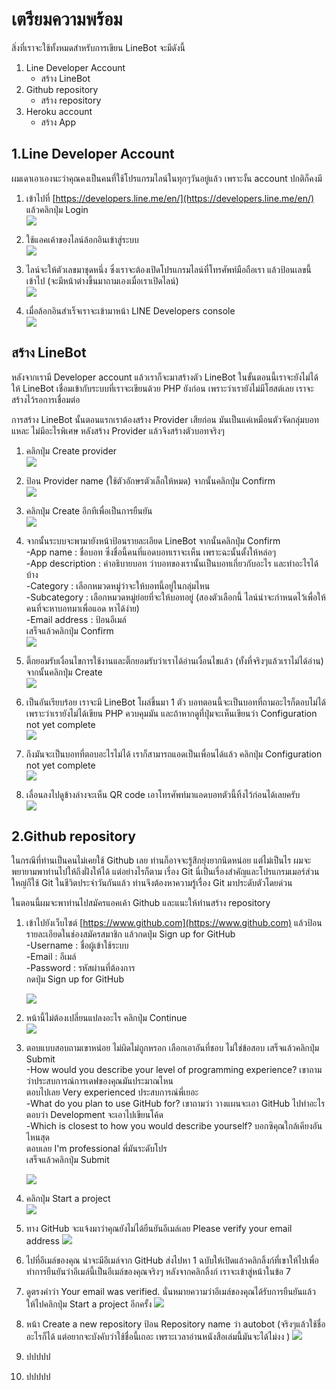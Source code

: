 # เตรียมความพร้อม

สิ่งที่เราจะใช้ทั้งหมดสำหรับการเขียน LineBot จะมีดังนี้

1. Line Developer Account
   * สร้าง LineBot
2. Github repository
   * สร้าง repository
3. Heroku account
   * สร้าง App

## 1.Line Developer Account

ผมเดาเอาเองนะว่าคุณคงเป็นคนที่ใช้โปรแกรมไลน์ในทุกๆวันอยู่แล้ว เพราะงั้น account ปกติก็คงมี

1. เข้าไปที่ [https://developers.line.me/en/](https://developers.line.me/en/) แล้วคลิกปุ่ม Login  
   ![](/assets/2017-10-06_1251.png)

2. ใช้แอคเค้าของไลน์ล้อกอินเข้าสู่ระบบ  
   ![](/assets/2017-10-06_1253.png)

3. ไลน์จะให้ตัวเลขมาชุดหนึ่ง ซึ่งเราจะต้องเปิดโปรแกรมไลน์ที่โทรศัพท์มือถือเรา แล้วป้อนเลขนี้เข้าไป \(จะมีหน้าต่างขึ้นมาถามเองเมื่อเราเปิดไลน์\)  
   ![](/assets/2017-10-06_1254.png)

4. เมื่อล้อกอินสำเร็จเราจะเข้ามาหน้า LINE Developers console  
   ![](/assets/2017-10-06_1402.png)

## สร้าง LineBot

หลังจากเรามี Developer account แล้วเราก็จะมาสร้างตัว LineBot ในขั้นตอนนี้เราจะยังไม่ได้ให้ LineBot เชื่อมเข้ากับระบบที่เราจะเขียนด้วย PHP ยังก่อน เพราะว่าเรายังไม่มีโฮสต์เลย เราจะสร้างไว้รอการเชื่อมต่อ

การสร้าง LineBot นั้นตอนแรกเราต้องสร้าง Provider เสียก่อน มันเป็นแค่เหมือนตัวจัดกลุ่มบอทแหละ ไม่มีอะไรพิเศษ หลังสร้าง Provider แล้วจึงสร้างตัวบอทจริงๆ

1. คลิกปุ่ม Create provider  
   ![](/assets/2017-10-06_1447.png)

2. ป้อน Provider name \(ใช้ตัวอักษรตัวเล็กให้หมด\) จากนั้นคลิกปุ่ม Confirm  
   ![](/assets/2017-10-06_1448.png)

3. คลิกปุ่ม Create อีกทีเพื่อเป็นการยืนยัน  
   ![](/assets/2017-10-06_1449.png)

4. จากนั้นระบบจะพามายังหน้าป้อนรายละเอียด LineBot จากนั้นคลิกปุ่ม Confirm  
   -App name : ชื่อบอท ซึ่งชื่อนี้คนที่แอดบอทเราจะเห็น เพราะฉะนั้นตั้งให้หล่อๆ  
   -App description : คำอธิบายบอท ว่าบอทของเรานั้นเป็นบอทเกี่ยวกับอะไร และทำอะไรได้บ้าง  
   -Category : เลือกหมวดหมู่ว่าจะให้บอทนี้อยู่ในกลุ่มไหน  
   -Subcategory : เลือกหมวดหมู่ย่อยที่จะให้บอทอยู่ \(สองตัวเลือกนี้ ไลน์น่าจะกำหนดไว้เพื่อให้คนที่จะหาบอทมาเพื่อแอด หาได้ง่าย\)  
   -Email address : ป้อนอีเมล์  
   เสร็จแล้วคลิกปุ่ม Confirm  
   ![](/assets/2017-10-06_1451.jpg)

5. ติ๊กยอมรับเงื่อนไขการใช้งานและติ๊กยอมรับว่าเราได้อ่านเงื่อนไขแล้ว \(ทั้งที่จริงๆแล้วเราไม่ได้อ่าน\) จากนั้นคลิกปุ่ม Create  
   ![](/assets/2017-10-06_1452.jpg)

6. เป็นอันเรียบร้อย เราจะมี LineBot โผล่ขึ้นมา 1 ตัว บอทตอนนี้จะเป็นบอทที่ถามอะไรก็ตอบไม่ได้ เพราะว่าเรายังไม่ได้เขียน PHP ควบคุมมัน และถ้าหากดูที่ปุ่มจะเห็นเขียนว่า Configuration not yet complete  
   ![](/assets/2017-10-06_1453.jpg)

7. ถึงมันจะเป็นบอทที่ตอบอะไรไม่ได้ เราก็สามารถแอดเป็นเพื่อนได้แล้ว คลิกปุ่ม Configuration not yet complete  
   ![](/assets/2017-10-06_1455.png)

8. เลื่อนลงไปดูข้างล่างจะเห็น QR code เอาโทรศัพท์มาแอดบอทตัวนี้ทิ้งไว้ก่อนได้เลยครับ  
   ![](/assets/2017-10-06_1457.jpg)

## 2.Github repository

ในกรณีที่ท่านเป็นคนไม่เคยใช้ Github เลย ท่านก็อาจจะรู้สึกยุ่งยากนิดหน่อย แต่ไม่เป็นไร ผมจะพยายามพาท่านไปให้ถึงฝั่งให้ได้ แต่อย่างไรก็ตาม เรื่อง Git นี่เป็นเรื่องสำคัญและโปรแกรมเมอร์ส่วนใหญ่ก็ใช้ Git ในชีวิตประจำวันกันแล้ว ท่านจึงต้องหาความรู้เรื่อง Git มาประดับตัวโดยด่วน

ในตอนนี้ผมจะพาท่านไปสมัครแอคเค้า Github และแนะให้ท่านสร้าง repository

1. เข้าไปยังเว็บไซต์ [https://www.github.com](https://www.github.com) แล้วป้อนรายละเอียดในช่องสมัครสมาชิก แล้วกดปุ่ม Sign up for GitHub  
   -Username : ชื่อผู้เข้าใช้ระบบ  
   -Email : อีเมล์  
   -Password : รหัสผ่านที่ต้องการ  
   กดปุ่ม Sign up for GitHub

   ![](/assets/2017-10-06_1626.png)

2. หน้านี้ไม่ต้องเปลี่ยนแปลงอะไร คลิกปุ่ม Continue  
   ![](/assets/2017-10-06_1631.png)

3. ตอบแบบสอบถามเขาหน่อย ไม่ผิดไม่ถูกหรอก เลือกเอาอันที่ชอบ ไม่ใช่ข้อสอบ เสร็จแล้วคลิกปุ่ม Submit  
   -How would you describe your level of programming experience? เขาถามว่าประสบการณ์การเดฟของคุณมันประมาณไหน  
   ตอบไปเลย Very experienced ประสบการณ์พี่เยอะ  
   -What do you plan to use GitHub for? เขาถามว่า วางแผนจะเอา GitHub ไปทำอะไร  
   ตอบว่า Development จะเอาไปเขียนโค้ด  
   -Which is closest to how you would describe yourself? บอกซิคุณใกล้เคียงอันไหนสุด  
   ตอบเลย I'm professional พี่มันระดับโปร  
   เสร็จแล้วคลิกปุ่ม Submit

   ![](/assets/2017-10-06_1632.png)

4. คลิกปุ่ม Start a project  
   ![](/assets/2017-10-06_1633.png)

5. ทาง GitHub จะแจ้งมาว่าคุณยังไม่ได้ยืนยันอีเมล์เลย Please verify your email address
   ![](/assets/2017-10-06_1634.png)

6. ไปที่อีเมล์ของคุณ น่าจะมีอีเมล์จาก GitHub ส่งไปหา 1 ฉบับให้เปิดแล้วคลิกลิ้งก์ที่เขาให้ไปเพื่อทำการยืนยันว่าอีเมล์นี้เป็นอีเมล์ของคุณจริงๆ หลังจากคลิกลิ้งก์ เราจะเข้าสู่หน้าในข้อ 7
7. ดูตรงคำว่า Your email was verified. นั่นหมายความว่าอีเมล์ของคุณได้รับการยืนยันแล้ว ให้ไปคลิกปุ่ม Start a project อีกครั้ง 
   ![](/assets/2017-10-06_1635.png)

8. หน้า Create a new repository ป้อน Repository name ว่า autobot \(จริงๆแล้วใช้ชื่ออะไรก็ได้ แต่อยากจะบังคับว่าใช้ชื่อนี้เถอะ เพราะเวลาอ่านหนังสือเล่มนี้มันจะได้ไม่งง \)
   ![](/assets/2017-10-06_1636.png)

9. ปปปปป
10. ปปปปป



